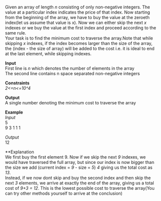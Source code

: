 Given an array of length _n_ consisting of only non-negative integers. The value at a particular index indicates the price of that index. Now starting from the beginning of the array, we have to buy the value at the zeroeth index(let us assume that value is x). Now we can either skip the next _x_ indexes or we buy the value at the first index and proceed according to the same rule. <br/>Your task is to find the minimum cost to traverse the array.Note that while skipping _x_ indexes, if the index becomes larger than the size of the array, the (index - the size of array) will be added to the cost i.e. it is ideal to end at the last element, while skipping indexes.

**Input** <br/>
First line is _n_ which denotes the number of elements in the array <br/>
The second line contains n space separated non-negative integers

**Constraints** <br/>
_2<=n<=10^4_
 
 **Output** <br/>
 A single number denoting the minimum cost to traverse the array

**Example** <br/>
_Input_ <br/>
5 <br/>
9 3 1 1 1

_Output_ <br/>
12

**Explanation <br/>
We first buy the first element 9. Now if we skip the next _9_ indexes, we would have traversed the full array, but since our index is now bigger than the size we add (current index = _9_ - size = _5_) _4_ giving us the total cost as _13_. <br/>Instead, if we now dont skip and buy the second index and then skip the next _3_ elements, we arrive at exactly the end of the array, giving us a total cost of _9+3 = 12_. This is the lowest possible cost to traverse the array(You can try other methods yourself to arrive at the conclusion)
